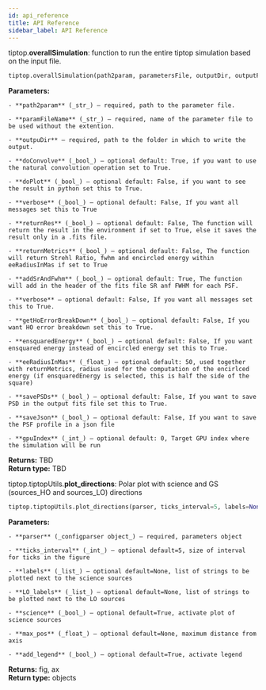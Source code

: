 ```yaml
---
id: api_reference
title: API Reference
sidebar_label: API Reference
---
```


tiptop.**overallSimulation**: function to run the entire tiptop simulation based on the input file.

```python
tiptop.overallSimulation(path2param, parametersFile, outputDir, outputFile, doConvolve=True, doPlot=False, returnRes=False, returnMetrics=False, addSrAndFwhm=True, verbose=False, getHoErrorBreakDown=False, ensquaredEnergy=False, eeRadiusInMas=50, savePSDs=False, saveJson=False, gpuIndex=0)
```


**Parameters:**

    - **path2param** (_str_) – required, path to the parameter file.

    - **paramFileName** (_str_) – required, name of the parameter file to be used without the extention.

    - **outpuDir** – required, path to the folder in which to write the output.

    - **doConvolve** (_bool_) – optional default: True, if you want to use the natural convolution operation set to True.

    - **doPlot** (_bool_) – optional default: False, if you want to see the result in python set this to True.

    - **verbose** (_bool_) – optional default: False, If you want all messages set this to True

    - **returnRes** (_bool_) – optional default: False, The function will return the result in the environment if set to True, else it saves the result only in a .fits file.

    - **returnMetrics** (_bool_) – optional default: False, The function will return Strehl Ratio, fwhm and encircled energy within eeRadiusInMas if set to True

    - **addSrAndFwhm** (_bool_) – optional default: True, The function will add in the header of the fits file SR anf FWHM for each PSF.

    - **verbose** – optional default: False, If you want all messages set this to True.

    - **getHoErrorBreakDown** (_bool_) – optional default: False, If you want HO error breakdown set this to True.

    - **ensquaredEnergy** (_bool_) – optional default: False, If you want ensquared energy instead of encircled energy set this to True.

    - **eeRadiusInMas** (_float_) – optional default: 50, used together with returnMetrics, radius used for the computation of the encirlced energy (if ensquaredEnergy is selected, this is half the side of the square)

    - **savePSDs** (_bool_) – optional default: False, If you want to save PSD in the output fits file set this to True.

    - **saveJson** (_bool_) – optional default: False, If you want to save the PSF profile in a json file

    - **gpuIndex** (_int_) – optional default: 0, Target GPU index where the simulation will be run

**Returns:**       TBD \
**Return type:**   TBD


tiptop.tiptopUtils.**plot_directions**: Polar plot with science and GS (sources_HO and sources_LO) directions
```python
tiptop.tiptopUtils.plot_directions(parser, ticks_interval=5, labels=None, LO_labels=None, science=True, max_pos=None, add_legend=True)
```


**Parameters:**

    - **parser** (_configparser object_) – required, parameters object

    - **ticks_interval** (_int_) – optional default=5, size of interval for ticks in the figure

    - **labels** (_list_) – optional default=None, list of strings to be plotted next to the science sources

    - **LO_labels** (_list_) – optional default=None, list of strings to be plotted next to the LO sources

    - **science** (_bool_) – optional default=True, activate plot of science sources

    - **max_pos** (_float_) – optional default=None, maximum distance from axis

    - **add_legend** (_bool_) – optional default=True, activate legend

**Returns:** fig, ax \
**Return type:** objects
